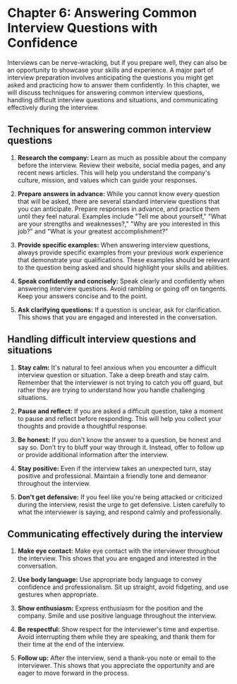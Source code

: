 Chapter 6: Answering Common Interview Questions with Confidence
===============================================================

Interviews can be nerve-wracking, but if you prepare well, they can also be an opportunity to showcase your skills and experience. A major part of interview preparation involves anticipating the questions you might get asked and practicing how to answer them confidently. In this chapter, we will discuss techniques for answering common interview questions, handling difficult interview questions and situations, and communicating effectively during the interview.

Techniques for answering common interview questions
---------------------------------------------------

1. **Research the company:** Learn as much as possible about the company before the interview. Review their website, social media pages, and any recent news articles. This will help you understand the company's culture, mission, and values which can guide your responses.

2. **Prepare answers in advance:** While you cannot know every question that will be asked, there are several standard interview questions that you can anticipate. Prepare responses in advance, and practice them until they feel natural. Examples include "Tell me about yourself," "What are your strengths and weaknesses?," "Why are you interested in this job?" and "What is your greatest accomplishment?"

3. **Provide specific examples:** When answering interview questions, always provide specific examples from your previous work experience that demonstrate your qualifications. These examples should be relevant to the question being asked and should highlight your skills and abilities.

4. **Speak confidently and concisely:** Speak clearly and confidently when answering interview questions. Avoid rambling or going off on tangents. Keep your answers concise and to the point.

5. **Ask clarifying questions:** If a question is unclear, ask for clarification. This shows that you are engaged and interested in the conversation.

Handling difficult interview questions and situations
-----------------------------------------------------

1. **Stay calm:** It's natural to feel anxious when you encounter a difficult interview question or situation. Take a deep breath and stay calm. Remember that the interviewer is not trying to catch you off guard, but rather they are trying to understand how you handle challenging situations.

2. **Pause and reflect:** If you are asked a difficult question, take a moment to pause and reflect before responding. This will help you collect your thoughts and provide a thoughtful response.

3. **Be honest:** If you don't know the answer to a question, be honest and say so. Don't try to bluff your way through it. Instead, offer to follow up or provide additional information after the interview.

4. **Stay positive:** Even if the interview takes an unexpected turn, stay positive and professional. Maintain a friendly tone and demeanor throughout the interview.

5. **Don't get defensive:** If you feel like you're being attacked or criticized during the interview, resist the urge to get defensive. Listen carefully to what the interviewer is saying, and respond calmly and professionally.

Communicating effectively during the interview
----------------------------------------------

1. **Make eye contact:** Make eye contact with the interviewer throughout the interview. This shows that you are engaged and interested in the conversation.

2. **Use body language:** Use appropriate body language to convey confidence and professionalism. Sit up straight, avoid fidgeting, and use gestures when appropriate.

3. **Show enthusiasm:** Express enthusiasm for the position and the company. Smile and use positive language throughout the interview.

4. **Be respectful:** Show respect for the interviewer's time and expertise. Avoid interrupting them while they are speaking, and thank them for their time at the end of the interview.

5. **Follow up:** After the interview, send a thank-you note or email to the interviewer. This shows that you appreciate the opportunity and are eager to move forward in the process.

